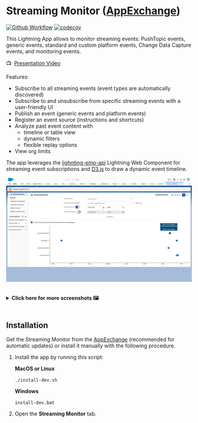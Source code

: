 # Streaming Monitor ([AppExchange](https://appexchange.salesforce.com/appxListingDetail?listingId=a0N3A00000FYEEWUA5))

[![Github Workflow](https://github.com/pozil/streaming-monitor/workflows/CI/badge.svg?branch=master)](https://github.com/pozil/streaming-monitor/actions) [![codecov](https://codecov.io/gh/pozil/streaming-monitor/branch/master/graph/badge.svg)](https://codecov.io/gh/pozil/streaming-monitor)

This Lightning App allows to monitor streaming events: PushTopic events, generic events, standard and custom platform events, Change Data Capture events, and monitoring events.

📺&nbsp;&nbsp;[Presentation Video](https://youtu.be/OTsePo1zMxE)

Features:

-   Subscribe to all streaming events (event types are automatically discovered)
-   Subscribe to and unsubscribe from specific streaming events with a user-friendly UI
-   Publish an event (generic events and platform events)
-   Register an event source (instructions and shortcuts)
-   Analyze past event content with
    -   timeline or table view
    -   dynamic filters
    -   flexible replay options
-   View org limits

The app leverages the [lighnting-emp-api](https://developer.salesforce.com/docs/component-library/bundle/lightning-emp-api/documentation) Lightning Web Component for streaming event subscriptions and [D3.js](https://d3js.org/) to draw a dynamic event timeline.

![Streaming monitor - Timeline screenshot](gfx/timeline.png)

<br/>
<details><summary><b> Click here for more screenshots 🖼</b></summary>
    <br/>
    <p><img src="gfx/table.png" alt="Streaming monitor - Timeline screenshot"/></p>
    <p><img src="gfx/subscribe.png" alt="Streaming monitor - Timeline screenshot"/></p>
    <p><img src="gfx/event-details.png" alt="Streaming monitor - Timeline screenshot"/></p>
    <p><img src="gfx/org-limits.png" alt="Streaming monitor - Org limits screenshot"/></p>
</details>
<br/>

## Installation

Get the Streaming Monitor from the [AppExchange](https://appexchange.salesforce.com/appxListingDetail?listingId=a0N3A00000FYEEWUA5) (recommended for automatic updates) or install it manually with the following procedure.

1. Install the app by running this script:

    **MacOS or Linux**

    ```
    ./install-dev.sh
    ```

    **Windows**

    ```
    install-dev.bat
    ```

2. Open the **Streaming Monitor** tab.
